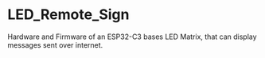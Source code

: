 # LED_Remote_Sign
Hardware and Firmware of an ESP32-C3 bases LED Matrix, that can display messages sent over internet.
